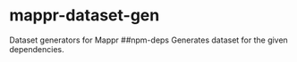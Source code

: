# mappr-dataset-gen
Dataset generators for Mappr
##npm-deps
Generates dataset for the given dependencies.
